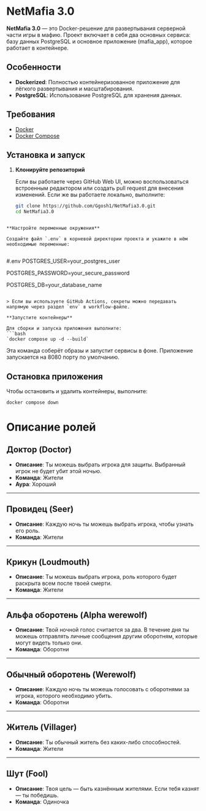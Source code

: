 # NetMafia 3.0

**NetMafia 3.0** — это Docker-решение для развертывания серверной части игры в мафию. Проект включает в себя два основных сервиса: базу данных PostgreSQL и основное приложение (mafia_app), которое работает в контейнере.

## Особенности

- **Dockerized**: Полностью контейнеризованное приложение для лёгкого развертывания и масштабирования.
- **PostgreSQL**: Использование PostgreSQL для хранения данных.

## Требования

- [Docker](https://docs.docker.com/get-docker/)
- [Docker Compose](https://docs.docker.com/compose/install/)

## Установка и запуск

1. **Клонируйте репозиторий**

   Если вы работаете через GitHub Web UI, можно воспользоваться встроенным редактором или создать pull request для внесения изменений. Если же вы работаете локально, выполните:

   ```bash
   git clone https://github.com/Ggosh1/NetMafia3.0.git
   cd NetMafia3.0
```

**Настройте переменные окружения**

Создайте файл `.env` в корневой директории проекта и укажите в нём необходимые переменные:


```
#.env
POSTGRES_USER=your_postgres_user

POSTGRES_PASSWORD=your_secure_password

POSTGRES_DB=your_database_name

```

> Если вы используете GitHub Actions, секреты можно передавать напрямую через раздел `env` в workflow-файле.

**Запустите контейнеры**

Для сборки и запуска приложения выполните:
```bash
`docker compose up -d --build`
```


Эта команда соберёт образы и запустит сервисы в фоне. Приложение запускается на 8080 порту по умолчанию.



## Остановка приложения

Чтобы остановить и удалить контейнеры, выполните:


```bash
docker compose down
```



# Описание ролей

## Доктор (Doctor)
- **Описание**: Ты можешь выбрать игрока для защиты. Выбранный игрок не будет убит этой ночью.  
- **Команда**: Жители  
- **Аура**: Хороший  

---

## Провидец (Seer)
- **Описание**: Каждую ночь ты можешь выбрать игрока, чтобы узнать его роль.  
- **Команда**: Жители  

---

## Крикун (Loudmouth)
- **Описание**: Ты можешь выбрать игрока, роль которого будет раскрыта всем после твоей смерти.  
- **Команда**: Жители  

---

## Альфа оборотень (Alpha werewolf)
- **Описание**: Твой ночной голос считается за два. В течение дня ты можешь отправлять личные сообщения другим оборотням, которые могут видеть только они.  
- **Команда**: Оборотни  

---

## Обычный оборотень (Werewolf)
- **Описание**: Каждую ночь ты можешь голосовать с оборотнями за игрока, которого необходимо убить.  
- **Команда**: Оборотни  

---

## Житель (Villager)
- **Описание**: Ты обычный житель без каких-либо способностей.  
- **Команда**: Жители  

---

## Шут (Fool)
- **Описание**: Твоя цель — быть казнённым жителями. Если тебя казнят — ты победишь.  
- **Команда**: Одиночка  
